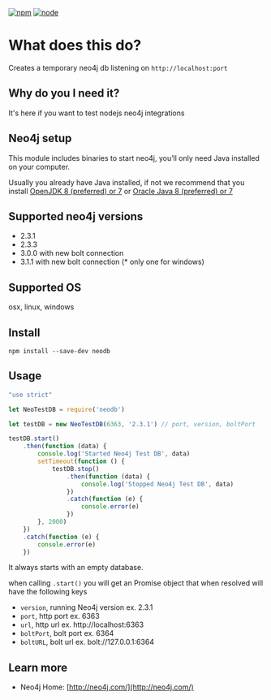 [![npm](https://img.shields.io/npm/v/neodb.svg)](https://www.npmjs.com/package/neodb) [![node](https://img.shields.io/node/v/neodb.svg)]()

What does this do?
=======================================
Creates a temporary neo4j db listening on `http://localhost:port`


Why do you I need it?
-----------------
It's here if you want to test nodejs neo4j integrations


Neo4j setup
----------
This module includes binaries to start neo4j, you’ll only need Java installed on your computer.

Usually you already have Java installed, if not we recommend that you install [OpenJDK 8 (preferred) or 7](http://openjdk.java.net/) or [Oracle Java 8 (preferred) or 7](http://www.oracle.com/technetwork/java/javase/downloads/index.html)

Supported neo4j versions
----
- 2.3.1
- 2.3.3
- 3.0.0 with new bolt connection
- 3.1.1 with new bolt connection (* only one for windows)

Supported OS
----------
osx, linux, windows

Install
----------
`npm install --save-dev neodb`

Usage
----------
```js
"use strict"

let NeoTestDB = require('neodb')

let testDB = new NeoTestDB(6363, '2.3.1') // port, version, boltPort

testDB.start()
    .then(function (data) {
        console.log('Started Neo4j Test DB', data)
        setTimeout(function () {
            testDB.stop()
                .then(function (data) {
                    console.log('Stopped Neo4j Test DB', data)
                })
                .catch(function (e) {
                    console.error(e)
                })
        }, 2000)
    })
    .catch(function (e) {
        console.error(e)
    })
```

It always starts with an empty database.

when calling `.start()` you will get an Promise object that when resolved will have the following keys
- `version`, running Neo4j version ex. 2.3.1
- `port`, http port ex. 6363
- `url`, http url ex. http://localhost:6363
- `boltPort`, bolt port ex. 6364
- `boltURL`, bolt url ex. bolt://127.0.0.1:6364

Learn more
----------

* Neo4j Home: [http://neo4j.com/](http://neo4j.com/)
